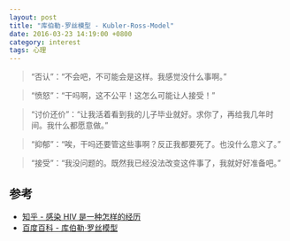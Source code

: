 ```yaml
---
layout: post
title: "库伯勒-罗丝模型 - Kubler-Ross-Model"
date: 2016-03-23 14:19:00 +0800
category: interest
tags: 心理
---
```


> “否认”：“不会吧，不可能会是这样。我感觉没什么事啊。”

> “愤怒”：“干吗啊，这不公平！这怎么可能让人接受！”

> “讨价还价”：“让我活着看到我的儿子毕业就好。求你了，再给我几年时间。我什么都愿意做。”

> “抑郁”：“唉，干吗还要管这些事啊？反正我都要死了。也没什么意义了。”

> “接受”：“我没问题的。既然我已经没法改变这件事了，我就好好准备吧。”

## 参考
* [知乎 - 感染 HIV 是一种怎样的经历](https://www.zhihu.com/question/24507867#answer-6612568)
* [百度百科 - 库伯勒·罗丝模型](http://baike.baidu.com/link?url=Fiu26V7moiWzAa31xdSEtY79NIzYAUhiv2GC8HNH3KFmSAS_S-qthcf7ZhsKLfYhPypIzm0YT5QEHLLl-UxByq)